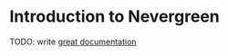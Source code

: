 # Introduction to Nevergreen

TODO: write [great documentation](http://jacobian.org/writing/what-to-write/)
